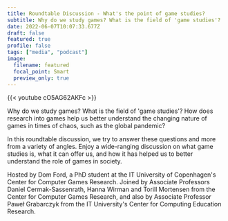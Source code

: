 ```yaml
---
title: Roundtable Discussion - What's the point of game studies?
subtitle: Why do we study games? What is the field of 'game studies'?
date: 2022-06-07T10:07:33.677Z
draft: false
featured: true
profile: false
tags: ["media", "podcast"]
image:
  filename: featured
  focal_point: Smart
  preview_only: true
---
```

{{< youtube cO5AG62AKFc >}}

Why do we study games? What is the field of 'game studies'? How does research into games help us better understand the changing nature of games in times of chaos, such as the global pandemic?

In this roundtable discussion, we try to answer these questions and more from a variety of angles. Enjoy a wide-ranging discussion on what game studies is, what it can offer us, and how it has helped us to better understand the role of games in society.

Hosted by Dom Ford, a PhD student at the IT University of Copenhagen's Center for Computer Games Research. Joined by Associate Professors Daniel Cermak-Sassenrath, Hanna Wirman and Torill Mortensen from the Center for Computer Games Research, and also by Associate Professor Paweł Grabarczyk from the IT University's Center for Computing Education Research.